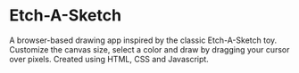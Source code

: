 # Etch-A-Sketch

A browser-based drawing app inspired by the classic Etch-A-Sketch toy. Customize the canvas size, select a color and draw by dragging your cursor over pixels. Created using HTML, CSS and Javascript.
